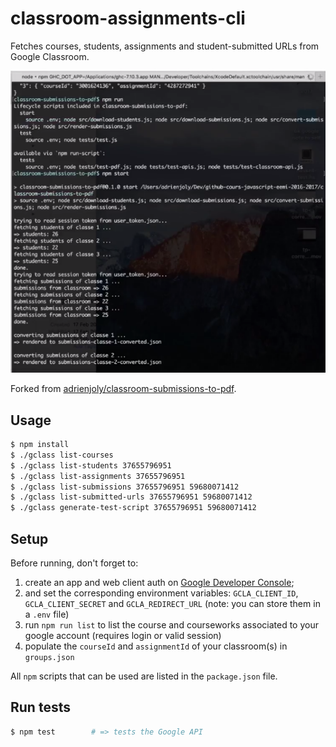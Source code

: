 # classroom-assignments-cli

Fetches courses, students, assignments and student-submitted URLs from Google Classroom.

![](./docs/1-download-classroom-submissions.png)

Forked from [adrienjoly/classroom-submissions-to-pdf](https://github.com/adrienjoly/classroom-submissions-to-pdf).

## Usage

```sh
$ npm install
$ ./gclass list-courses
$ ./gclass list-students 37655796951 
$ ./gclass list-assignments 37655796951
$ ./gclass list-submissions 37655796951 59680071412
$ ./gclass list-submitted-urls 37655796951 59680071412
$ ./gclass generate-test-script 37655796951 59680071412
```

## Setup

Before running, don't forget to:

1. create an app and web client auth on [Google Developer Console](https://console.developers.google.com/);   
2. and set the corresponding environment variables: `GCLA_CLIENT_ID`, `GCLA_CLIENT_SECRET` and `GCLA_REDIRECT_URL` (note: you can store them in a `.env` file)
3. run `npm run list` to list the course and courseworks associated to your google account (requires login or valid session)
4. populate the `courseId` and `assignmentId` of your classroom(s) in `groups.json`

All `npm` scripts that can be used are listed in the `package.json` file.

## Run tests

```sh
$ npm test        # => tests the Google API
```
